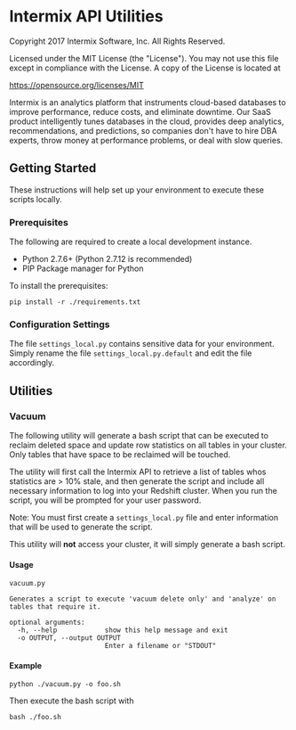 # Intermix API Utilities

Copyright 2017 Intermix Software, Inc. All Rights Reserved.

Licensed under the MIT License (the "License"). You may not use this file except in compliance with the License. A copy of the License is located at

https://opensource.org/licenses/MIT

Intermix is an analytics platform that instruments cloud-based databases to improve performance, reduce costs, and eliminate downtime.
Our SaaS product intelligently tunes databases in the cloud, provides deep analytics, recommendations, and predictions, so companies don't have
to hire DBA experts, throw money at performance problems, or deal with slow queries.


## Getting Started

These instructions will help set up your environment to execute these scripts locally.


### Prerequisites

The following are required to create a local development instance.

+ Python 2.7.6+ (Python 2.7.12 is recommended)
+ PIP Package manager for Python

To install the prerequisites:

```
pip install -r ./requirements.txt
```

### Configuration Settings

The file `settings_local.py` contains sensitive data for your environment. 
Simply rename the file `settings_local.py.default` and edit the file accordingly.


## Utilities

### Vacuum

The following utility will generate a bash script that can be executed to reclaim deleted space and update row statistics on all tables in your cluster.
Only tables that have space to be reclaimed will be touched.

The utility will first call the Intermix API to retrieve a list of tables whos statistics are > 10% stale,
and then generate the script and include all necessary information to log into your Redshift cluster. When you run the script, you
will be prompted for your user password.

Note: You must first create a `settings_local.py` file and enter information that will be used to generate the script.

This utility will **not** access your cluster, it will simply generate a bash script.
 
#### Usage

```
vacuum.py

Generates a script to execute 'vacuum delete only' and 'analyze' on tables that require it.

optional arguments:
  -h, --help            show this help message and exit
  -o OUTPUT, --output OUTPUT
                        Enter a filename or "STDOUT"
```



#### Example

```
python ./vacuum.py -o foo.sh
```

Then execute the bash script with

```
bash ./foo.sh
```